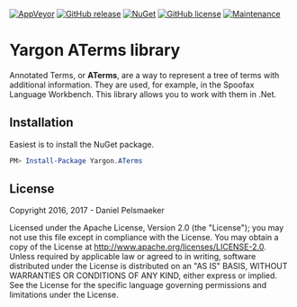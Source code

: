 [![AppVeyor](https://img.shields.io/appveyor/ci/Virtlink/yargon-aterms.svg)](https://ci.appveyor.com/project/Virtlink/yargon-aterms)
[![GitHub release](https://img.shields.io/github/release/Cyberlect/yargon-aterms.svg)](https://github.com/Cyberlect/yargon-aterms/releases)
[![NuGet](https://img.shields.io/nuget/v/Virtlink.aterms.svg)](https://www.nuget.org/packages/Virtlink.aterms/)
[![GitHub license](https://img.shields.io/github/license/Cyberlect/yargon-aterms.svg)](http://www.apache.org/licenses/LICENSE-2.0)
[![Maintenance](https://img.shields.io/maintenance/yes/2017.svg)](https://github.com/Cyberlect/yargon-aterms/commits/master)

# Yargon ATerms library
Annotated Terms, or **ATerms**, are a way to represent a tree of terms with additional information. They are used, for example, in the Spoofax Language Workbench. This library allows you to work with them in .Net.

## Installation
Easiest is to install the NuGet package.

```PowerShell
PM> Install-Package Yargon.ATerms
```

## License
Copyright 2016, 2017 - Daniel Pelsmaeker

Licensed under the Apache License, Version 2.0 (the "License"); you may not use this file except in compliance with the License. You may obtain a copy of the License at <http://www.apache.org/licenses/LICENSE-2.0>. Unless required by applicable law or agreed to in writing, software distributed under the License is distributed on an "AS IS" BASIS, WITHOUT WARRANTIES OR CONDITIONS OF ANY KIND, either express or implied. See the License for the specific language governing permissions and limitations under the License.
